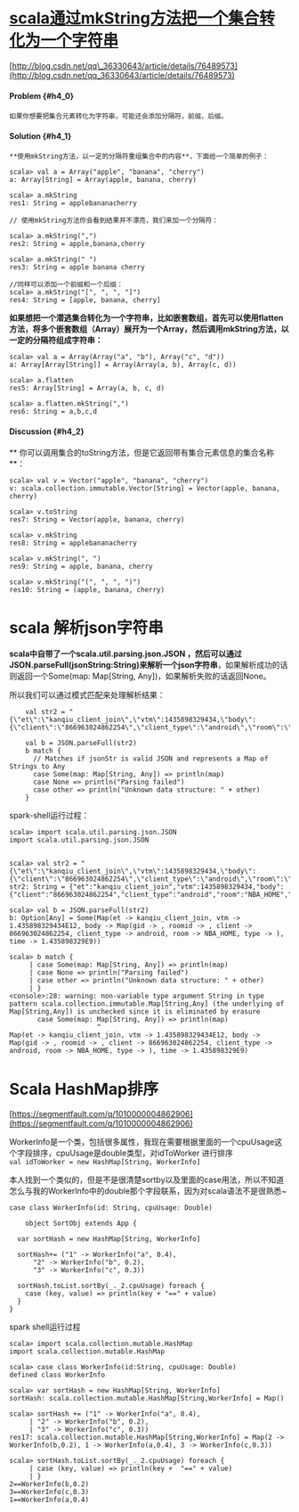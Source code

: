 # [scala通过mkString方法把一个集合转化为一个字符串](http://blog.csdn.net/qq_36330643/article/details/76489573)

[http://blog.csdn.net/qq\_36330643/article/details/76489573](http://blog.csdn.net/qq_36330643/article/details/76489573)

#### Problem {#h4_0}

```
如果你想要把集合元素转化为字符串，可能还会添加分隔符，前缀，后缀。
```

#### Solution {#h4_1}

```
**使用mkString方法，以一定的分隔符重组集合中的内容**，下面给一个简单的例子：
```

```
scala> val a = Array("apple", "banana", "cherry")
a: Array[String] = Array(apple, banana, cherry)

scala> a.mkString
res1: String = applebananacherry

// 使用mkString方法你会看到结果并不漂亮，我们来加一个分隔符：

scala> a.mkString(",")
res2: String = apple,banana,cherry

scala> a.mkString(" ")
res3: String = apple banana cherry

//同样可以添加一个前缀和一个后缀：
scala> a.mkString("[", ", ", "]")
res4: String = [apple, banana, cherry]
```

**如果想把一个潜逃集合转化为一个字符串，比如嵌套数组，首先可以使用flatten方法，将多个嵌套数组（Array）展开为一个Array，然后调用mkString方法，以一定的分隔符组成字符串：**

```
scala> val a = Array(Array("a", "b"), Array("c", "d"))
a: Array[Array[String]] = Array(Array(a, b), Array(c, d))

scala> a.flatten
res5: Array[String] = Array(a, b, c, d)

scala> a.flatten.mkString(",")
res6: String = a,b,c,d
```

#### Discussion {#h4_2}

**    你可以调用集合的toString方法，但是它返回带有集合元素信息的集合名称**：

```
scala> val v = Vector("apple", "banana", "cherry")
v: scala.collection.immutable.Vector[String] = Vector(apple, banana, cherry)

scala> v.toString
res7: String = Vector(apple, banana, cherry)

scala> v.mkString
res8: String = applebananacherry

scala> v.mkString(", ")
res9: String = apple, banana, cherry

scala> v.mkString("(", ", ", ")")
res10: String = (apple, banana, cherry)
```

# scala 解析json字符串

**scala中自带了一个scala.util.parsing.json.JSON ，然后可以通过JSON.parseFull\(jsonString:String\)来解析一个json字符串**，如果解析成功的话则返回一个Some\(map: Map\[String, Any\]\)，如果解析失败的话返回None。

所以我们可以通过模式匹配来处理解析结果：

```
    val str2 = "{\"et\":\"kanqiu_client_join\",\"vtm\":1435898329434,\"body\":{\"client\":\"866963024862254\",\"client_type\":\"android\",\"room\":\"NBA_HOME\",\"gid\":\"\",\"type\":\"\",\"roomid\":\"\"},\"time\":1435898329}"

    val b = JSON.parseFull(str2)
    b match {
      // Matches if jsonStr is valid JSON and represents a Map of Strings to Any
      case Some(map: Map[String, Any]) => println(map)
      case None => println("Parsing failed")
      case other => println("Unknown data structure: " + other)
    }
```

spark-shell运行过程：

```
scala> import scala.util.parsing.json.JSON
import scala.util.parsing.json.JSON


scala> val str2 = "{\"et\":\"kanqiu_client_join\",\"vtm\":1435898329434,\"body\":{\"client\":\"866963024862254\",\"client_type\":\"android\",\"room\":\"NBA_HOME\",\"gid\":\"\",\"type\":\"\",\"roomid\":\"\"},\"time\":1435898329}"  
str2: String = {"et":"kanqiu_client_join","vtm":1435898329434,"body":{"client":"866963024862254","client_type":"android","room":"NBA_HOME","gid":"","type":"","roomid":""},"time":1435898329}

scala> val b = JSON.parseFull(str2)
b: Option[Any] = Some(Map(et -> kanqiu_client_join, vtm -> 1.435898329434E12, body -> Map(gid -> , roomid -> , client -> 866963024862254, client_type -> android, room -> NBA_HOME, type -> ), time -> 1.435898329E9))

scala> b match {
     | case Some(map: Map[String, Any]) => println(map)
     | case None => println("Parsing failed")
     | case other => println("Unknown data structure: " + other)
     | }
<console>:28: warning: non-variable type argument String in type pattern scala.collection.immutable.Map[String,Any] (the underlying of Map[String,Any]) is unchecked since it is eliminated by erasure
       case Some(map: Map[String, Any]) => println(map)
                      ^
Map(et -> kanqiu_client_join, vtm -> 1.435898329434E12, body -> Map(gid -> , roomid -> , client -> 866963024862254, client_type -> android, room -> NBA_HOME, type -> ), time -> 1.435898329E9)
```





# Scala HashMap排序

[https://segmentfault.com/q/1010000004862906](https://segmentfault.com/q/1010000004862906)

WorkerInfo是一个类，包括很多属性，我现在需要根据里面的一个cpuUsage这个字段排序，cpuUsage是double类型，对idToWorker 进行排序  
`val idToWorker = new HashMap[String, WorkerInfo]`

本人找到一个类似的，但是不是很清楚sortby以及里面的case用法，所以不知道怎么与我的WorkerInfo中的double那个字段联系，因为对scala语法不是很熟悉~

```
case class WorkerInfo(id: String, cpuUsage: Double)

    object SortObj extends App {
  
  var sortHash = new HashMap[String, WorkerInfo]
  
  sortHash+= ("1" -> WorkerInfo("a", 0.4), 
      "2" -> WorkerInfo("b", 0.2), 
      "3" -> WorkerInfo("c", 0.3))
      
  sortHash.toList.sortBy(_._2.cpuUsage) foreach {
    case (key, value) => println(key + "==" + value)
  }
}
```

spark shell运行过程

```
scala> import scala.collection.mutable.HashMap
import scala.collection.mutable.HashMap

scala> case class WorkerInfo(id:String, cpuUsage: Double)
defined class WorkerInfo

scala> var sortHash = new HashMap[String, WorkerInfo]
sortHash: scala.collection.mutable.HashMap[String,WorkerInfo] = Map()

scala> sortHash += ("1" -> WorkerInfo("a", 0.4),
     | "2" -> WorkerInfo("b", 0.2),
     | "3" -> WorkerInfo("c", 0.3))
res17: scala.collection.mutable.HashMap[String,WorkerInfo] = Map(2 -> WorkerInfo(b,0.2), 1 -> WorkerInfo(a,0.4), 3 -> WorkerInfo(c,0.3))

scala> sortHash.toList.sortBy(_._2.cpuUsage) foreach {
     | case (key, value) => println(key +  "==" + value)
     | }
2==WorkerInfo(b,0.2)
3==WorkerInfo(c,0.3)
1==WorkerInfo(a,0.4)

```



